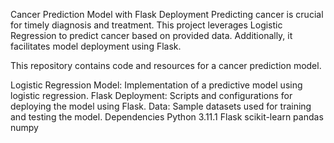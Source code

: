 Cancer Prediction Model with Flask Deployment
Predicting cancer is crucial for timely diagnosis and treatment. This project leverages Logistic Regression to predict cancer based on provided data. Additionally, it facilitates model deployment using Flask.

This repository contains code and resources for a cancer prediction model.

Logistic Regression Model: Implementation of a predictive model using logistic regression.
Flask Deployment: Scripts and configurations for deploying the model using Flask.
Data: Sample datasets used for training and testing the model.
Dependencies
Python 3.11.1
Flask
scikit-learn
pandas
numpy
